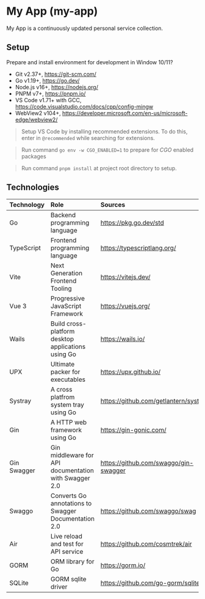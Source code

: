 # My App (my-app)

My App is a continuously updated personal service collection.

## Setup

Prepare and install environment for development in Window 10/11?

- Git v2.37+, https://git-scm.com/
- Go v1.19+, https://go.dev/
- Node.js v16+, https://nodejs.org/
- PNPM v7+, https://pnpm.io/
- VS Code v1.71+ with GCC, https://code.visualstudio.com/docs/cpp/config-mingw
- WebView2 v104+, https://developer.microsoft.com/en-us/microsoft-edge/webview2/

> Setup VS Code by installing recommended extensions. To do this, enter in `@recommended` while searching for extensions.

> Run command `go env -w CGO_ENABLED=1` to prepare for _CGO_ enabled packages

> Run command `pnpm install` at project root directory to setup.

## Technologies

| Technology  | Role                                                  | Sources                               |
| :---------- | :---------------------------------------------------- | :------------------------------------ |
| Go          | Backend programming language                          | https://pkg.go.dev/std                |
| TypeScript  | Frontend programming language                         | https://typescriptlang.org/           |
| Vite        | Next Generation Frontend Tooling                      | https://vitejs.dev/                   |
| Vue 3       | Progressive JavaScript Framework                      | https://vuejs.org/                    |
| Wails       | Build cross-platform desktop applications using Go    | https://wails.io/                     |
| UPX         | Ultimate packer for executables                       | https://upx.github.io/                |
| Systray     | A cross platfrom system tray using Go                 | https://github.com/getlantern/systray |
| Gin         | A HTTP web framework using Go                         | https://gin-gonic.com/                |
| Gin Swagger | Gin middleware for API documentation with Swagger 2.0 | https://github.com/swaggo/gin-swagger |
| Swaggo      | Converts Go annotations to Swagger Documentation 2.0  | https://github.com/swaggo/swag        |
| Air         | Live reload and test for API service                  | https://github.com/cosmtrek/air       |
| GORM        | ORM library for Go                                    | https://gorm.io/                      |
| SQLite      | GORM sqlite driver                                    | https://github.com/go-gorm/sqlite     |
